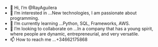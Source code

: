 - 👋 Hi, I’m @RayAguilera
- 👀 I’m interested in ...New technologies, I am passionate about programming.
- 🌱 I’m currently learning ...Python, SQL, Frameworks, AWS.
- 💞️ I’m looking to collaborate on ...In a company that has a young spirit, where people are dynamic, entrepreneurial, and very versatile.
- 📫 How to reach me ...+34662175868

<!---
RayAguilera/RayAguilera is a ✨ special ✨ repository because its `README.md` (this file) appears on your GitHub profile.
You can click the Preview link to take a look at your changes.
--->
